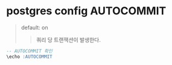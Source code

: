 # postgres config AUTOCOMMIT

> default: on
>
> > 쿼리 당 트랜잭션이 발생한다.

```sql
-- AUTOCOMMIT 확인
\echo :AUTOCOMMIT
```
